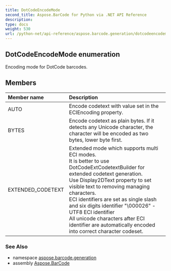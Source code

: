 ```yaml
---
title: DotCodeEncodeMode
second_title: Aspose.BarCode for Python via .NET API Reference
description: 
type: docs
weight: 530
url: /python-net/api-reference/aspose.barcode.generation/dotcodeencodemode/
---
```


## DotCodeEncodeMode enumeration

Encoding mode for DotCode barcodes.

## Members
| Member name | Description |
| :- | :- |
|AUTO|Encode codetext with value set in the ECIEncoding property.|
|BYTES|Encode codetext as plain bytes. If it detects any Unicode character, the character will be encoded as two bytes, lower byte first.|
|EXTENDED_CODETEXT|Extended mode which supports multi ECI modes.<br/>        It is better to use DotCodeExtCodetextBuilder for extended codetext generation.<br/>        Use Display2DText property to set visible text to removing managing characters.<br/>        ECI identifiers are set as single slash and six digits identifier "\000026" - UTF8 ECI identifier<br/>        All unicode characters after ECI identifier are automatically encoded into correct character codeset.|

### See Also

* namespace [aspose.barcode.generation](/barcode/python-net/api-reference/aspose.barcode.generation/)
* assembly [Aspose.BarCode](/barcode/python-net/api-reference/)

